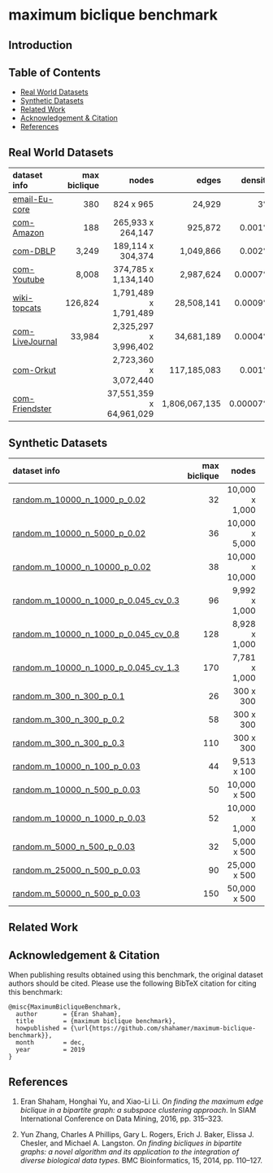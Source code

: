 # maximum biclique benchmark


## Introduction
 
## Table of Contents

* [Real World Datasets](#real-world-datasets)
* [Synthetic Datasets](#synthetic-datasets)
* [Related Work](#related-work)
* [Acknowledgement & Citation](#acknowledgement--citation)
* [References](#references)
 
## Real World Datasets

| dataset info    |  max biclique |       nodes      | edges         |  density         | 
|:-----------------|-----:|-------:|-----:|------:|
| [email-Eu-core](https://github.com/shahamer/maximum-biclique-benchmark/tree/master/Datasets/snap.stanford.edu/email-Eu-core)|         380      |   824 x 965      | 24,929        | 3% |
| [com-Amazon](https://github.com/shahamer/maximum-biclique-benchmark/tree/master/Datasets/snap.stanford.edu/com-Amazon)      |         188      |  265,933 x 264,147    | 925,872       | 0.001% |
| [com-DBLP](https://github.com/shahamer/maximum-biclique-benchmark/tree/master/Datasets/snap.stanford.edu/com-DBLP)          |      3,249    | 189,114 x 304,374   | 1,049,866     | 0.002% | 
| [com-Youtube](https://github.com/shahamer/maximum-biclique-benchmark/tree/master/Datasets/snap.stanford.edu/com-Youtube)    |     8,008     |  374,785 x 1,134,140  | 2,987,624     | 0.0007% | 
| [wiki-topcats](https://github.com/shahamer/maximum-biclique-benchmark/tree/master/Datasets/snap.stanford.edu/wiki-topcats)  |   126,824    |  1,791,489 x 1,791,489  | 28,508,141    | 0.0009% | 
| [com-LiveJournal](https://github.com/shahamer/maximum-biclique-benchmark/tree/master/Datasets/snap.stanford.edu/com-LiveJournal)| 33,984     |  2,325,297 x 3,996,402  | 34,681,189    |   0.0004% | 
| [com-Orkut](https://github.com/shahamer/maximum-biclique-benchmark/tree/master/Datasets/snap.stanford.edu/com-Orkut)        |                    | 2,723,360 x 3,072,440  | 117,185,083   |    0.001% |   
| [com-Friendster](https://github.com/shahamer/maximum-biclique-benchmark/tree/master/Datasets/snap.stanford.edu/com-Friendster)          |                |  37,551,359 x 64,961,029  | 1,806,067,135 |      0.00007% |         

## Synthetic Datasets

| dataset info    |  max biclique |       nodes      | edges         |  density         | 
|:-----------------|--------------------:|---------------:|--------------:|--------------:|
| [random.m_10000_n_1000_p_0.02](https://github.com/shahamer/maximum-biclique-benchmark/tree/master/Datasets/random#randomm_10000_n_1000_p_002)|         32      |   10,000 x 1,000      | 199,988   |  2% | 
| [random.m_10000_n_5000_p_0.02](https://github.com/shahamer/maximum-biclique-benchmark/tree/master/Datasets/random#randomm_10000_n_5000_p_002)      |         36      |  10,000 x 5,000   | 999,915   | 2% | 
| [random.m_10000_n_10000_p_0.02](https://github.com/shahamer/maximum-biclique-benchmark/tree/master/Datasets/random#randomm_10000_n_10000_p_002)          |      38    | 10,000 x 10,000   | 1,999,824  | 2% |
| [random.m_10000_n_1000_p_0.045_cv_0.3](https://github.com/shahamer/maximum-biclique-benchmark/tree/master/Datasets/random#randomm_10000_n_1000_p_0045_cv_03)    |    96     |  9,992 x 1,000  | 450,000   | 4.5% | 
| [random.m_10000_n_1000_p_0.045_cv_0.8](https://github.com/shahamer/maximum-biclique-benchmark/tree/master/Datasets/random#randomm_10000_n_1000_p_0045_cv_08)  |   128    |  8,928 x 1,000  | 468,268   | 5.3% | 
| [random.m_10000_n_1000_p_0.045_cv_1.3](https://github.com/shahamer/maximum-biclique-benchmark/tree/master/Datasets/random#randomm_10000_n_1000_p_0045_cv_13)|   170     |  7,781 x 1,000  | 521,964    |   6.7% | 
| [random.m_300_n_300_p_0.1](https://github.com/shahamer/maximum-biclique-benchmark/tree/master/Datasets/random#randomm_300_n_300_p_01)        |        26            | 300 x 300  | 8,969   |   10% | 
| [random.m_300_n_300_p_0.2](https://github.com/shahamer/maximum-biclique-benchmark/tree/master/Datasets/random#randomm_300_n_300_p_02) |           58       |  300 x 300  | 17,937 |    20% | 
| [random.m_300_n_300_p_0.3](https://github.com/shahamer/maximum-biclique-benchmark/tree/master/Datasets/random#randomm_300_n_300_p_03) |                            110       |  300 x 300  | 26,903 |  30% | 
| [random.m_10000_n_100_p_0.03](https://github.com/shahamer/maximum-biclique-benchmark/tree/master/Datasets/random#randomm_10000_n_100_p_003) |        44       |  9,513 x 100  | 29,998 | 3% |
| [random.m_10000_n_500_p_0.03](https://github.com/shahamer/maximum-biclique-benchmark/tree/master/Datasets/random#randomm_10000_n_500_p_003) |          50       |  10,000 x 500 | 149,991 | 3% | 
| [random.m_10000_n_1000_p_0.03](https://github.com/shahamer/maximum-biclique-benchmark/tree/master/Datasets/random#randomm_10000_n_1000_p_003) |       52      |  10,000 x 1,000 | 299,970 |  3% | 
| [random.m_5000_n_500_p_0.03](https://github.com/shahamer/maximum-biclique-benchmark/tree/master/Datasets/random#randomm_5000_n_500_p_003) |          32       |  5,000 x 500  | 74,980 |  3% | 
| [random.m_25000_n_500_p_0.03](https://github.com/shahamer/maximum-biclique-benchmark/tree/master/Datasets/random#randomm_25000_n_500_p_003) |      90       |  25,000 x 500 | 374,992 | 3% | 
| [random.m_50000_n_500_p_0.03](https://github.com/shahamer/maximum-biclique-benchmark/tree/master/Datasets/random#randomm_50000_n_500_p_003) |       150       |  50,000 x 500  | 749,983 | 3% | 

## Related Work

## Acknowledgement & Citation

When publishing results obtained using this benchmark, the original dataset authors should be cited. Please use the following BibTeX citation for citing this benchmark:
```
@misc{MaximumBicliqueBenchmark,
  author       = {Eran Shaham},
  title        = {maximum biclique benchmark},
  howpublished = {\url{https://github.com/shahamer/maximum-biclique-benchmark}},
  month        = dec,
  year         = 2019
}
```

## References

<!--
E. Shaham, H. Yu, and X. Li
Shaham, Eran and Yu, Honghai and Li, Xiao-Li.
-->
1. Eran Shaham, Honghai Yu, and Xiao-Li Li. 
*On finding the maximum edge biclique in a bipartite graph: a subspace clustering approach*. 
In SIAM International Conference on Data Mining, 2016, pp. 315–323.
<!--->
<!-- Y. Zhang, C. A. Phillips, G. L. Rogers, E. J. Baker, E. J. Chesler, and M. A. Langston -->
2. Yun Zhang, Charles A Phillips, Gary L. Rogers, Erich J. Baker, Elissa J. Chesler, and Michael A. Langston. 
*On finding bicliques in bipartite graphs: a novel algorithm and its application to the integration of diverse biological data types*.
BMC Bioinformatics, 15, 2014, pp. 110–127.

